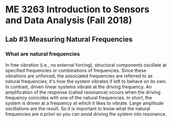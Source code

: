 # ME 3263 Introduction to Sensors and Data Analysis (Fall 2018)

## Lab #3 Measuring Natural Frequencies


### What are natural frequencies

In free vibration (i.e., no external forcing), structural components
oscillate at specified frequencies or combinations of frequencies. Since
these vibrations are unforced, the associated frequencies are referred
to as natural frequencies; it's how the system vibrates if left to
behave on its own. In contrast, driven linear systems vibrate at the
driving frequency. An amplification of the response (called resonance)
occurs when the driving frequency coincides with one of the natural
frequencies. In short, the system is driven at a frequency at which it
likes to vibrate. Large amplitude oscillations are the result. So it is
important to know what the natural frequencies are *a priori* so you can
avoid driving the system into resonance.
